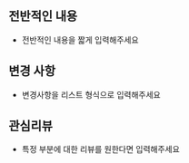 ## 전반적인 내용

- 전반적인 내용을 짧게 입력해주세요

## 변경 사항

- 변경사항을 리스트 형식으로 입력해주세요

## 관심리뷰

- 특정 부분에 대한 리뷰를 원한다면 입력해주세요
